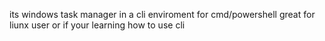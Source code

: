 its windows task manager in a cli enviroment for cmd/powershell great for liunx user or if your learning how to use cli
